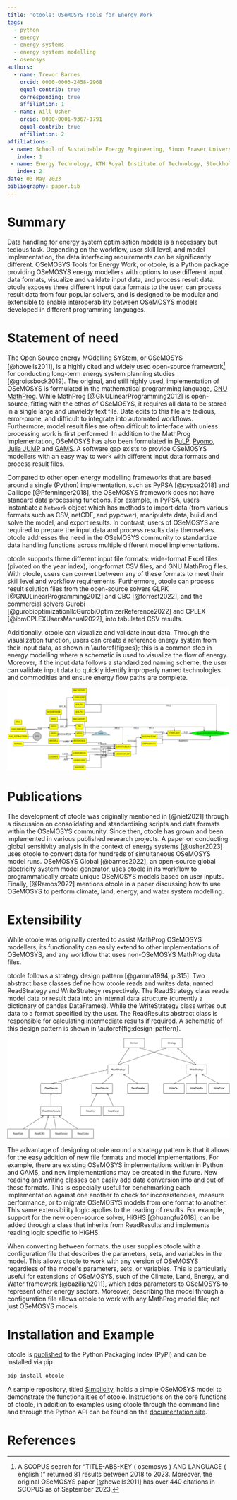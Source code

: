 ```yaml
---
title: 'otoole: OSeMOSYS Tools for Energy Work'
tags:
  - python
  - energy
  - energy systems
  - energy systems modelling
  - osemosys
authors:
  - name: Trevor Barnes
    orcid: 0000-0003-2458-2968
    equal-contrib: true
    corresponding: true
    affiliation: 1
  - name: Will Usher
    orcid: 0000-0001-9367-1791
    equal-contrib: true
    affiliation: 2
affiliations:
 - name: School of Sustainable Energy Engineering, Simon Fraser University, Vancouver, Canada
   index: 1
 - name: Energy Technology, KTH Royal Institute of Technology, Stockholm, Sweden
   index: 2
date: 03 May 2023
bibliography: paper.bib
---
```


# Summary

Data handling for energy system optimisation models is a necessary but tedious task. Depending on the workflow, user skill level, and model implementation, the data interfacing requirements can be significantly different. OSeMOSYS Tools for Energy Work, or otoole, is a Python package providing OSeMOSYS energy modellers with options to use different input data formats, visualize and validate input data, and process result data. otoole exposes three different input data formats to the user, can process result data from four popular solvers, and is designed to be modular and extensible to enable interoperability between OSeMOSYS models developed in different programming languages.

# Statement of need

The Open Source energy MOdelling SYStem, or OSeMOSYS [@howells2011], is a highly cited and widely used open-source framework[^1] for conducting long-term energy system planning studies [@groissbock2019]. The original, and still highly used, implementation of OSeMOSYS is formulated in the mathematical programming language, [GNU MathProg](https://github.com/OSeMOSYS/OSeMOSYS_GNU_MathProg). While MathProg [@GNULinearProgramming2012] is open-source, fitting with the ethos of OSeMOSYS, it requires all data to be stored in a single large and unwieldy text file. Data edits to this file are tedious, error-prone, and difficult to integrate into automated workflows. Furthermore, model result files are often difficult to interface with unless processing work is first performed. In addition to the MathProg implementation, OSeMOSYS has also been formulated in [PuLP](https://github.com/OSeMOSYS/OSeMOSYS_PuLP), [Pyomo](https://github.com/OSeMOSYS/OSeMOSYS_Pyomo), [Julia JUMP](https://github.com/sei-international/NemoMod.jl) and [GAMS](https://github.com/OSeMOSYS/OSeMOSYS_GAMS). A software gap exists to provide OSeMOSYS modellers with an easy way to work with different input data formats and process result files.

[^1]: A SCOPUS search for “TITLE-ABS-KEY ( osemosys ) AND LANGUAGE ( english )” returned 81 results between 2018 to 2023. Moreover, the original OSeMOSYS paper [@howells2011] has over 440 citations in SCOPUS as of September 2023.

Compared to other open energy modelling frameworks that are based around a single (Python) implementation, such as PyPSA [@pypsa2018] and Calliope [@Pfenninger2018], the OSeMOSYS framework does not have standard data processing functions. For example, in PyPSA, users instantiate a `Network` object which has methods to import data (from various formats such as CSV, netCDF, and pypower), manipulate data, build and solve the model, and export results. In contrast, users of OSeMOSYS are required to prepare the input data and process results data themselves. otoole addresses the need in the OSeMOSYS community to standardize data handling functions across multiple different model implementations.

otoole supports three different input file formats: wide-format Excel files (pivoted on the year index), long-format CSV files, and GNU MathProg files. With otoole, users can convert between any of these formats to meet their skill level and workflow requirements. Furthermore, otoole can process result solution files from the open-source solvers GLPK [@GNULinearProgramming2012] and CBC [@forrest2022], and the commercial solvers Gurobi [@gurobioptimizationllcGurobiOptimizerReference2022] and CPLEX [@ibmCPLEXUsersManual2022], into tabulated CSV results.

Additionally, otoole can visualize and validate input data. Through the visualization function, users can create a reference energy system from their input data, as shown in \autoref{fig:res}; this is a common step in energy modelling where a schematic is used to visualize the flow of energy. Moreover, if the input data follows a standardized naming scheme, the user can validate input data to quickly identify improperly named technologies and commodities and ensure energy flow paths are complete.

![Reference Energy System Example \label{fig:res}](images/res.png)

# Publications

The development of otoole was originally mentioned in [@niet2021] through a discussion on consolidating and standardising scripts and data formats within the OSeMOSYS community. Since then, otoole has grown and been implemented in various published research projects. A paper on conducting global sensitivity analysis in the context of energy systems [@usher2023] uses otoole to convert data for hundreds of simultaneous OSeMOSYS model runs. OSeMOSYS Global [@barnes2022], an open-source global electricity system model generator, uses otoole in its workflow to programmatically create unique OSeMOSYS models based on user inputs. Finally, [@Ramos2022] mentions otoole in a paper discussing how to use OSeMOSYS to perform climate, land, energy, and water system modelling.

# Extensibility

While otoole was originally created to assist MathProg OSeMOSYS modellers, its functionality can easily extend to other implementations of OSeMOSYS, and any workflow that uses non-OSeMOSYS MathProg data files.

otoole follows a strategy design pattern [@gamma1994, p.315]. Two abstract base classes define how otoole reads and writes data, named ReadStrategy and WriteStrategy respectively. The ReadStrategy class reads model data or result data into an internal data structure (currently a dictionary of pandas DataFrames). While the WriteStrategy class writes out data to a format specified by the user. The ReadResults abstract class is responsible for calculating intermediate results if required. A schematic of this design pattern is shown in \autoref{fig:design-pattern}.

![otoole Design Pattern \label{fig:design-pattern}](images/class-diagram.png)

The advantage of designing otoole around a strategy pattern is that it allows for the easy addition of new file formats and model implementations. For example, there are existing OSeMOSYS implementations written in Python and GAMS, and new implementations may be created in the future. New reading and writing classes can easily add data conversion into and out of these formats. This is especially useful for benchmarking each implementation against one another to check for inconsistencies, measure performance, or to migrate OSeMOSYS models from one format to another. This same extensibility logic applies to the reading of results. For example, support for the new open-source solver, HiGHS [@huangfu2018], can be added through a class that inherits from ReadResults and implements reading logic specific to HiGHS.

When converting between formats, the user supplies otoole with a configuration file that describes the parameters, sets, and variables in the model. This allows otoole to work with any version of OSeMOSYS regardless of the model's parameters, sets, or variables. This is particularly useful for extensions of OSeMOSYS, such of the Climate, Land, Energy, and Water framework [@bazilian2011], which adds parameters to OSeMOSYS to represent other energy sectors. Moreover, describing the model through a configuration file allows otoole to work with any MathProg model file; not just OSeMOSYS models.

# Installation and Example

otoole is [published](https://pypi.org/project/otoole/) to the Python Packaging Index (PyPI) and can be installed via pip

```bash
pip install otoole
```

A sample repository, titled [Simplicity](https://github.com/OSeMOSYS/simplicity), holds a simple OSeMOSYS model to demonstrate the functionalities of otoole. Instructions on the core functions of otoole, in addition to examples using otoole through the command line and through the Python API can be found on the [documentation site](https://otoole.readthedocs.io/en/latest/).

# References
